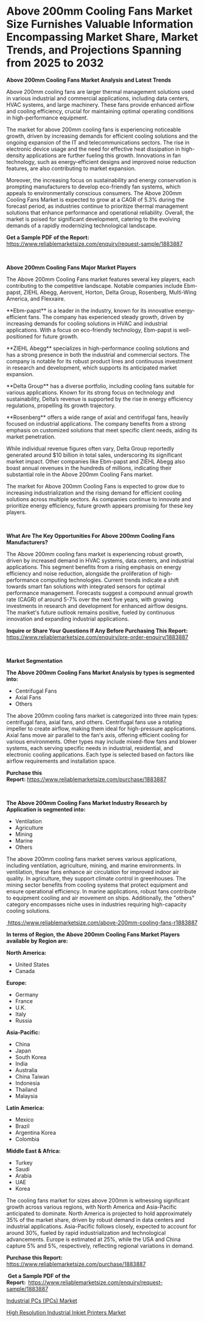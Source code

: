 <p><h1>Above 200mm Cooling Fans Market Size Furnishes Valuable Information Encompassing Market Share, Market Trends, and Projections Spanning from 2025 to 2032</h1></p><p><strong>Above 200mm Cooling Fans Market Analysis and Latest Trends</strong></p>
<p><p>Above 200mm cooling fans are larger thermal management solutions used in various industrial and commercial applications, including data centers, HVAC systems, and large machinery. These fans provide enhanced airflow and cooling efficiency, crucial for maintaining optimal operating conditions in high-performance equipment.</p><p>The market for above 200mm cooling fans is experiencing noticeable growth, driven by increasing demands for efficient cooling solutions and the ongoing expansion of the IT and telecommunications sectors. The rise in electronic device usage and the need for effective heat dissipation in high-density applications are further fueling this growth. Innovations in fan technology, such as energy-efficient designs and improved noise reduction features, are also contributing to market expansion.</p><p>Moreover, the increasing focus on sustainability and energy conservation is prompting manufacturers to develop eco-friendly fan systems, which appeals to environmentally conscious consumers. The Above 200mm Cooling Fans Market is expected to grow at a CAGR of 5.3% during the forecast period, as industries continue to prioritize thermal management solutions that enhance performance and operational reliability. Overall, the market is poised for significant development, catering to the evolving demands of a rapidly modernizing technological landscape.</p></p>
<p><strong>Get a Sample PDF of the Report:&nbsp;</strong> <a href="https://www.reliablemarketsize.com/enquiry/request-sample/1883887?utm_campaign=1840&utm_medium=2&utm_source=Github&utm_content=ia&utm_term=01032025&utm_id=above-200mm-cooling-fans">https://www.reliablemarketsize.com/enquiry/request-sample/1883887</a></p>
<p>&nbsp;</p>
<p><strong>Above 200mm Cooling Fans Major Market Players</strong></p>
<p><p>The Above 200mm Cooling Fans market features several key players, each contributing to the competitive landscape. Notable companies include Ebm-papst, ZIEHL Abegg, Aerovent, Horton, Delta Group, Rosenberg, Multi-Wing America, and Flexxaire.</p><p>**Ebm-papst** is a leader in the industry, known for its innovative energy-efficient fans. The company has experienced steady growth, driven by increasing demands for cooling solutions in HVAC and industrial applications. With a focus on eco-friendly technology, Ebm-papst is well-positioned for future growth.</p><p>**ZIEHL Abegg** specializes in high-performance cooling solutions and has a strong presence in both the industrial and commercial sectors. The company is notable for its robust product lines and continuous investment in research and development, which supports its anticipated market expansion.</p><p>**Delta Group** has a diverse portfolio, including cooling fans suitable for various applications. Known for its strong focus on technology and sustainability, Delta’s revenue is supported by the rise in energy efficiency regulations, propelling its growth trajectory.</p><p>**Rosenberg** offers a wide range of axial and centrifugal fans, heavily focused on industrial applications. The company benefits from a strong emphasis on customized solutions that meet specific client needs, aiding its market penetration.</p><p>While individual revenue figures often vary, Delta Group reportedly generated around $10 billion in total sales, underscoring its significant market impact. Other companies like Ebm-papst and ZIEHL Abegg also boast annual revenues in the hundreds of millions, indicating their substantial role in the Above 200mm Cooling Fans market.</p><p>The market for Above 200mm Cooling Fans is expected to grow due to increasing industrialization and the rising demand for efficient cooling solutions across multiple sectors. As companies continue to innovate and prioritize energy efficiency, future growth appears promising for these key players.</p></p>
<p>&nbsp;</p>
<p><strong>What Are The Key Opportunities For Above 200mm Cooling Fans Manufacturers?</strong></p>
<p><p>The Above 200mm cooling fans market is experiencing robust growth, driven by increased demand in HVAC systems, data centers, and industrial applications. This segment benefits from a rising emphasis on energy efficiency and noise reduction, alongside the proliferation of high-performance computing technologies. Current trends indicate a shift towards smart fan solutions with integrated sensors for optimal performance management. Forecasts suggest a compound annual growth rate (CAGR) of around 5-7% over the next five years, with growing investments in research and development for enhanced airflow designs. The market's future outlook remains positive, fueled by continuous innovation and expanding industrial applications.</p></p>
<p><strong>Inquire or Share Your Questions If Any Before Purchasing This Report:</strong> <a href="https://www.reliablemarketsize.com/enquiry/pre-order-enquiry/1883887?utm_campaign=1840&utm_medium=2&utm_source=Github&utm_content=ia&utm_term=01032025&utm_id=above-200mm-cooling-fans">https://www.reliablemarketsize.com/enquiry/pre-order-enquiry/1883887</a></p>
<p>&nbsp;</p>
<p><strong>Market Segmentation</strong></p>
<p><strong>The Above 200mm Cooling Fans Market Analysis by types is segmented into:</strong></p>
<p><ul><li>Centrifugal Fans</li><li>Axial Fans</li><li>Others</li></ul></p>
<p><p>The above 200mm cooling fans market is categorized into three main types: centrifugal fans, axial fans, and others. Centrifugal fans use a rotating impeller to create airflow, making them ideal for high-pressure applications. Axial fans move air parallel to the fan's axis, offering efficient cooling for various environments. Other types may include mixed-flow fans and blower systems, each serving specific needs in industrial, residential, and electronic cooling applications. Each type is selected based on factors like airflow requirements and installation space.</p></p>
<p><strong>Purchase this Report:&nbsp;</strong><a href="https://www.reliablemarketsize.com/purchase/1883887?utm_campaign=1840&utm_medium=2&utm_source=Github&utm_content=ia&utm_term=01032025&utm_id=above-200mm-cooling-fans">https://www.reliablemarketsize.com/purchase/1883887</a></p>
<p>&nbsp;</p>
<p><strong>The Above 200mm Cooling Fans Market Industry Research by Application is segmented into:</strong></p>
<p><ul><li>Ventilation</li><li>Agriculture</li><li>Mining</li><li>Marine</li><li>Others</li></ul></p>
<p><p>The above 200mm cooling fans market serves various applications, including ventilation, agriculture, mining, and marine environments. In ventilation, these fans enhance air circulation for improved indoor air quality. In agriculture, they support climate control in greenhouses. The mining sector benefits from cooling systems that protect equipment and ensure operational efficiency. In marine applications, robust fans contribute to equipment cooling and air movement on ships. Additionally, the "others" category encompasses niche uses in industries requiring high-capacity cooling solutions.</p></p>
<p><a href="https://www.reliablemarketsize.com/above-200mm-cooling-fans-r1883887?utm_campaign=1840&utm_medium=2&utm_source=Github&utm_content=ia&utm_term=01032025&utm_id=above-200mm-cooling-fans">&nbsp;https://www.reliablemarketsize.com/above-200mm-cooling-fans-r1883887</a></p>
<p><strong>In terms of Region, the Above 200mm Cooling Fans Market Players available by Region are:</strong></p>
<p>
    <p> <strong> North America: </strong>
        <ul>
            <li>United States</li>
            <li>Canada</li>
        </ul>
        </p> 
    <p> <strong> Europe: </strong>
        <ul>
            <li>Germany</li>
            <li>France</li>
            <li>U.K.</li>
            <li>Italy</li>
            <li>Russia</li>
        </ul>
        </p> 
    <p> <strong> Asia-Pacific: </strong>
        <ul>
            <li>China</li>
            <li>Japan</li>
            <li>South Korea</li>
            <li>India</li>
            <li>Australia</li>
            <li>China Taiwan</li>
            <li>Indonesia</li>
            <li>Thailand</li>
            <li>Malaysia</li>
        </ul>
        </p> 
    <p> <strong> Latin America: </strong>
        <ul>
            <li>Mexico</li>
            <li>Brazil</li>
            <li>Argentina Korea</li>
            <li>Colombia</li>
        </ul>
        </p> 
    <p> <strong> Middle East & Africa: </strong>
        <ul>
            <li>Turkey</li>
            <li>Saudi</li>
            <li>Arabia</li>
            <li>UAE</li>
            <li>Korea</li>
        </ul>
    </p>
    </p>
<p><p>The cooling fans market for sizes above 200mm is witnessing significant growth across various regions, with North America and Asia-Pacific anticipated to dominate. North America is projected to hold approximately 35% of the market share, driven by robust demand in data centers and industrial applications. Asia-Pacific follows closely, expected to account for around 30%, fueled by rapid industrialization and technological advancements. Europe is estimated at 25%, while the USA and China capture 5% and 5%, respectively, reflecting regional variations in demand.</p></p>
<p><strong>Purchase this Report: </strong><a href="https://www.reliablemarketsize.com/purchase/1883887?utm_campaign=1840&utm_medium=2&utm_source=Github&utm_content=ia&utm_term=01032025&utm_id=above-200mm-cooling-fans">https://www.reliablemarketsize.com/purchase/1883887</a></p>
<p>&nbsp;<strong>Get a Sample PDF of the Report:&nbsp;&nbsp;</strong><a href="https://www.reliablemarketsize.com/enquiry/request-sample/1883887?utm_campaign=1840&utm_medium=2&utm_source=Github&utm_content=ia&utm_term=01032025&utm_id=above-200mm-cooling-fans">https://www.reliablemarketsize.com/enquiry/request-sample/1883887</a></p>
<p><strong></strong></p>
<p><p><a href="https://github.com/moratronak3q/Market-Research-Report-List-1/blob/main/industrial-pcs-ipcs-market.md?utm_campaign=1840&utm_medium=2&utm_source=Github&utm_content=ia&utm_term=01032025&utm_id=above-200mm-cooling-fans">Industrial PCs (IPCs) Market</a></p><p><a href="https://github.com/vimar16th/Market-Research-Report-List-7/blob/main/high-resolution-industrial-inkjet-printers-market.md?utm_campaign=1840&utm_medium=2&utm_source=Github&utm_content=ia&utm_term=01032025&utm_id=above-200mm-cooling-fans">High Resolution Industrial Inkjet Printers Market</a></p></p>